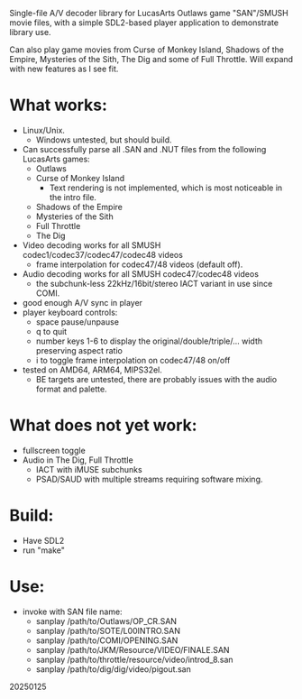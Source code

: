 Single-file A/V decoder library for LucasArts Outlaws game "SAN"/SMUSH movie files,
with a simple SDL2-based player application to demonstrate library use.

Can also play game movies from Curse of Monkey Island, Shadows of the Empire,
Mysteries of the Sith, The Dig and some of Full Throttle.
Will expand with new features as I see fit.

# What works:
- Linux/Unix.
  - Windows untested, but should build.
- Can successfully parse all .SAN and .NUT files from the following LucasArts games:
  - Outlaws
  - Curse of Monkey Island
    - Text rendering is not implemented, which is most noticeable in the intro file.
  - Shadows of the Empire
  - Mysteries of the Sith
  - Full Throttle
  - The Dig
- Video decoding works for all SMUSH codec1/codec37/codec47/codec48 videos
  - frame interpolation for codec47/48 videos (default off).
- Audio decoding works for all SMUSH codec47/codec48 videos
  - the subchunk-less 22kHz/16bit/stereo IACT variant in use since COMI.
- good enough A/V sync in player
- player keyboard controls:
  - space  pause/unpause
  - q  to quit
  - number keys 1-6 to display the original/double/triple/... width preserving aspect ratio
  - i  to toggle frame interpolation on codec47/48 on/off
- tested on AMD64, ARM64, MIPS32el.
  - BE targets are untested, there are probably issues with the audio format and palette.

# What does **not** yet work:
- fullscreen toggle
- Audio in The Dig, Full Throttle
  - IACT with iMUSE subchunks
  - PSAD/SAUD with multiple streams requiring software mixing.

# Build:
- Have SDL2
- run "make"

# Use:
- invoke with SAN file name:
  - sanplay /path/to/Outlaws/OP_CR.SAN
  - sanplay /path/to/SOTE/L00INTRO.SAN
  - sanplay /path/to/COMI/OPENING.SAN
  - sanplay /path/to/JKM/Resource/VIDEO/FINALE.SAN
  - sanplay /path/to/throttle/resource/video/introd_8.san
  - sanplay /path/to/dig/dig/video/pigout.san

20250125
